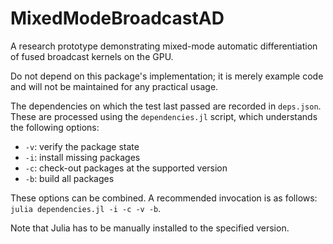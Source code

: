 # MixedModeBroadcastAD

A research prototype demonstrating mixed-mode automatic differentiation of fused broadcast
kernels on the GPU.

Do not depend on this package's implementation; it is merely example code and will not be
maintained for any practical usage.

The dependencies on which the test last passed are recorded in `deps.json`.
These are processed using the `dependencies.jl` script, which understands the
following options:

- `-v`: verify the package state
- `-i`: install missing packages
- `-c`: check-out packages at the supported version
- `-b`: build all packages

These options can be combined. A recommended invocation is as follows: `julia
dependencies.jl -i -c -v -b`.

Note that Julia has to be manually installed to the specified version.
